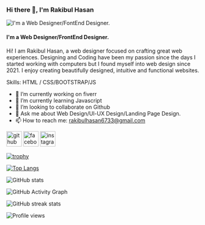 ### Hi there 👋,  I'm Rakibul Hasan
![I'm a Web Designer/FontEnd Designer.]([([https://scontent.fdac136-1.fna.fbcdn.net/v/t39.30808-6/241890155_919515035587259_5491188967274210553_n.jpg?_nc_cat=106&ccb=1-7&_nc_sid=e3f864&_nc_ohc=q4mRZLDOvgIAX8jWaHs&_nc_ht=scontent.fdac136-1.fna&oh=00_AfD-LjtpAQDLDsJkSQ7E1CBg_Xa7PO7dH6WmrZkjt4VxGA&oe=63C64AAA](https://github.com/account))](https://avatars.githubusercontent.com/u/119796439?s=400&u=3b5f16ead2b9f252dd19b554afa254d64e904eaa&v=4))
#### I'm a Web Designer/FrontEnd Designer.


Hi! I am Rakibul Hasan, a web designer focused on crafting great web experiences. Designing and Coding have been my passion since the days I started working with computers but I found myself into web design since 2021. I enjoy creating beautifully designed, intuitive and functional websites.

Skills: HTML / CSS/BOOTSTRAP/JS


- 🔭 I’m currently working on fiverr 
- 🌱 I’m currently learning Javascript 
- 👯 I’m looking to collaborate on Github 
- 💬 Ask me about Web Design/Ul-UX Design/Landing Page Design. 
- 📫 How to reach me: rakibulhasan6733@gmail.com 


[<img src='https://cdn.jsdelivr.net/npm/simple-icons@3.0.1/icons/github.svg' alt='github' height='40'>](https://github.com/Rakibul-github)  [<img src='https://cdn.jsdelivr.net/npm/simple-icons@3.0.1/icons/facebook.svg' alt='facebook' height='40'>](https://www.facebook.com/albert.kwangju)  [<img src='https://cdn.jsdelivr.net/npm/simple-icons@3.0.1/icons/instagram.svg' alt='instagram' height='40'>](https://www.instagram.com/pink_floyd902/)  

[![trophy](https://github-profile-trophy.vercel.app/?username=Rakibul-github)](https://github.com/ryo-ma/github-profile-trophy)

[![Top Langs](https://github-readme-stats.vercel.app/api/top-langs/?username=Rakibul-github)](https://github.com/anuraghazra/github-readme-stats)

![GitHub stats](https://github-readme-stats.vercel.app/api?username=Rakibul-github&show_icons=true&count_private=true)  

![GitHub Activity Graph](https://activity-graph.herokuapp.com/graph?username=Rakibul-github)  

![GitHub streak stats](https://streak-stats.demolab.com/?user=Rakibul-github)  

![Profile views](https://gpvc.arturio.dev/Rakibul-github)  
